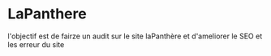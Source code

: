 # LaPanthere
l'objectif est de fairze un audit sur le site laPanthère et d'ameliorer le SEO et les erreur du site
